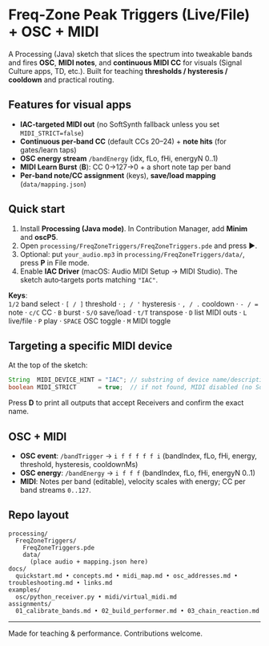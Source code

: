# Freq‑Zone Peak Triggers (Live/File) + OSC + MIDI

A Processing (Java) sketch that slices the spectrum into tweakable bands and fires **OSC**, **MIDI notes**, and **continuous MIDI CC** for visuals (Signal Culture apps, TD, etc.). Built for teaching **thresholds / hysteresis / cooldown** and practical routing.

## Features for visual apps
- **IAC‑targeted MIDI out** (no SoftSynth fallback unless you set `MIDI_STRICT=false`)
- **Continuous per‑band CC** (default CCs 20–24) + **note hits** (for gates/learn taps)
- **OSC energy stream** `/bandEnergy` (idx, fLo, fHi, energyN 0..1)
- **MIDI Learn Burst** (**B**): CC 0→127→0 + a short note tap per band
- **Per‑band note/CC assignment** (keys), **save/load mapping** (`data/mapping.json`)

## Quick start
1. Install **Processing (Java mode)**. In Contribution Manager, add **Minim** and **oscP5**.
2. Open `processing/FreqZoneTriggers/FreqZoneTriggers.pde` and press ▶.
3. Optional: put `your_audio.mp3` in `processing/FreqZoneTriggers/data/`, press **P** in File mode.
4. Enable **IAC Driver** (macOS: Audio MIDI Setup → MIDI Studio). The sketch auto‑targets ports matching `"IAC"`.

**Keys**:  
`1/2` band select · `[ / ]` threshold · `; / '` hysteresis · `, / .` cooldown · `- / =` note · `c/C` CC · `B` burst · `S/O` save/load · `t/T` transpose · `D` list MIDI outs · `L` live/file · `P` play · `SPACE` OSC toggle · `M` MIDI toggle

## Targeting a specific MIDI device
At the top of the sketch:
```java
String  MIDI_DEVICE_HINT = "IAC"; // substring of device name/description/vendor
boolean MIDI_STRICT      = true;  // if not found, MIDI disabled (no SoftSynth)
```
Press **D** to print all outputs that accept Receivers and confirm the exact name.

## OSC + MIDI
- **OSC event**: `/bandTrigger` → `i f f f f f i` (bandIndex, fLo, fHi, energy, threshold, hysteresis, cooldownMs)
- **OSC energy**: `/bandEnergy` → `i f f f` (bandIndex, fLo, fHi, energyN 0..1)
- **MIDI**: Notes per band (editable), velocity scales with energy; CC per band streams `0..127`.

## Repo layout
```
processing/
  FreqZoneTriggers/
    FreqZoneTriggers.pde
    data/
      (place audio + mapping.json here)
docs/
  quickstart.md • concepts.md • midi_map.md • osc_addresses.md • troubleshooting.md • links.md
examples/
  osc/python_receiver.py • midi/virtual_midi.md
assignments/
  01_calibrate_bands.md • 02_build_performer.md • 03_chain_reaction.md
```

---
Made for teaching & performance. Contributions welcome.
